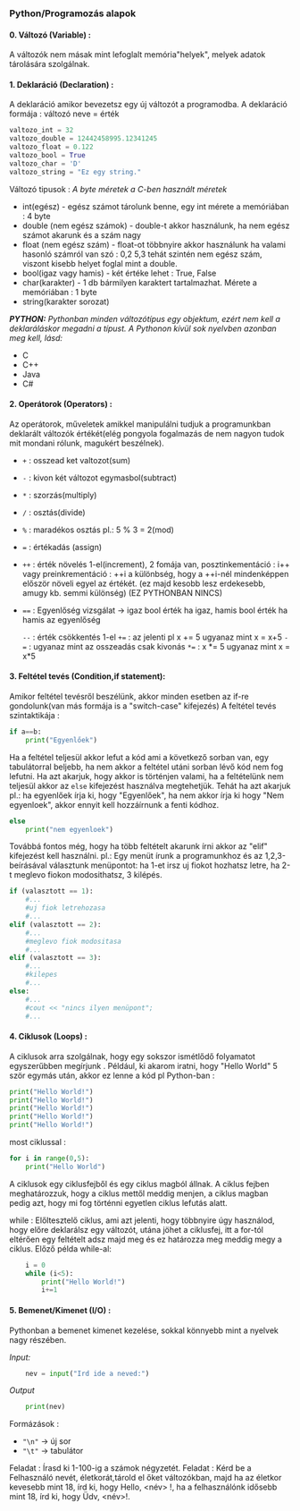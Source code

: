 ### Python/Programozás alapok

#### 0. Változó (Variable) :
A változók nem másak mint lefoglalt memória"helyek", melyek adatok tárolására szolgálnak.
#### 1. Deklaráció (Declaration) : 
A deklaráció amikor bevezetsz egy új változót a programodba.
A deklaráció formája :
változó neve = érték
```python
valtozo_int = 32
valtozo_double = 12442458995.12341245
valtozo_float = 0.122
valtozo_bool = True
valtozo_char = 'D'
valtozo_string = "Ez egy string."
```

Változó tipusok : 
*A byte méretek a C-ben használt méretek*
- int(egész) - egész számot tárolunk benne, egy int mérete a memóriában : 4 byte 
- double (nem egész számok) - double-t akkor használunk, ha nem egész számot akarunk és a szám nagy
- float (nem egész szám) - float-ot többnyire akkor használunk ha valami hasonló számról van szó : 0,2     5,3     tehát szintén nem egész szám, viszont kisebb helyet foglal mint  a double.
- bool(igaz vagy hamis) - két értéke lehet : True, False
- char(karakter) - 1 db bármilyen karaktert tartalmazhat. Mérete a memóriában : 1 byte
- string(karakter sorozat)

__*PYTHON:*__
_Pythonban minden változótípus egy objektum, ezért nem kell a deklaráláskor megadni a típust. A Pythonon kívül sok nyelvben azonban meg kell, lásd:_
- C
- C++
- Java
- C#

#### 2. Operátorok (Operators) : 
Az operátorok, műveletek amikkel manipulálni tudjuk a programunkban deklarált változók értékét(elég pongyola fogalmazás de nem nagyon tudok mit mondani rólunk, magukért beszélnek).

- `+` : osszead ket valtozot(sum)
- `-` : kivon két változot egymasbol(subtract)
- `*` : szorzás(multiply)
- `/` : osztás(divide)
- `%` : maradékos osztás pl.: 5 % 3 = 2(mod)
- `=` : értékadás (assign)
- `++` : érték növelés 1-el(increment), 2 fomája van,
    posztinkementáció : i++ vagy preinkrementáció : ++i a különbség,
    hogy a ++i-nél mindenképpen először növeli egyel az értékét. (ez majd kesobb lesz erdekesebb, amugy kb. semmi különség) (EZ PYTHONBAN NINCS)
- `==` : Egyenlőség vizsgálat -> igaz bool érték ha igaz, hamis bool érték ha hamis az egyenlőség

    `--` : érték csökkentés 1-el
    `+=` : az jelenti pl x += 5 ugyanaz mint x = x+5
    `-=` : ugyanaz mint az osszeadás csak kivonás
    `*=` : x \*= 5 ugyanaz mint x = x\*5

#### 3. Feltétel tevés (Condition,if statement): 
Amikor feltétel tevésről beszélünk, akkor minden esetben az if-re gondolunk(van más formája is a "switch-case" kifejezés)
A feltétel tevés szintaktikája : 

```python
if a==b:
    print("Egyenlőek")
```

Ha a feltétel teljesül akkor lefut a kód ami a következő sorban van,
egy tabulátorral beljebb, ha nem akkor a feltétel utáni sorban lévő kód nem fog lefutni. Ha azt akarjuk, hogy akkor is történjen valami, ha a feltételünk nem teljesül akkor az `else` kifejezést használva megtehetjük. Tehát ha azt akarjuk pl.: ha egyenlőek írja ki, hogy "Egyenlőek", ha nem akkor írja ki hogy "Nem egyenloek", akkor ennyit kell hozzáírnunk a fenti kódhoz.

```python
else
    print("nem egyenloek")
```

Továbbá fontos még, hogy ha több feltételt akarunk írni akkor az "elif" kifejezést kell használni. pl.:
Egy menüt írunk a programunkhoz és az 1,2,3-beírásával választunk menüpontot:
ha 1-et irsz uj fiokot hozhatsz letre, ha 2-t meglevo fiokon modosithatsz, 3 kilépés.

```python
if (valasztott == 1):
    #...
    #uj fiok letrehozasa
    #...
elif (valasztott == 2):
    #...
    #meglevo fiok modositasa
    #...
elif (valasztott == 3):
    #...
    #kilepes
    #...
else:
    #...
    #cout << "nincs ilyen menüpont";
    #...
```

#### 4. Ciklusok (Loops) : 
A ciklusok arra szolgálnak, hogy egy sokszor ismétlődő folyamatot egyszerűbben megírjunk . Például, ki akarom iratni, hogy "Hello World" 5 ször egymás után, akkor ez lenne a kód pl Python-ban :
```python
print("Hello World!")
print("Hello World!")
print("Hello World!")
print("Hello World!")
print("Hello World!")
```
most ciklussal : 

```python
for i in range(0,5):
    print("Hello World")
```
A ciklusok egy ciklusfejből és egy ciklus magból állnak.
A ciklus fejben meghatározzuk, hogy a ciklus mettől meddig menjen,
a ciklus magban pedig azt, hogy mi fog történni egyetlen ciklus lefutás alatt.



while : Előltesztelő ciklus, ami azt jelenti, hogy többnyire úgy használod, hogy 
előre deklarálsz egy változót, utána jöhet a ciklusfej, itt a for-tól eltérően egy feltételt adsz majd meg és ez határozza meg meddig megy a ciklus. Előző példa while-al:

```python
    i = 0
    while (i<5):
        print("Hello World!")
        i+=1
```

#### 5. Bemenet/Kimenet (I/O) : 
Pythonban a bemenet kimenet kezelése, sokkal könnyebb mint a nyelvek
nagy részében.

*Input:*
```python
    nev = input("Ird ide a neved:")
```
*Output*
```python
    print(nev)
```

Formázások :
- ```"\n"``` -> új sor
- ```"\t"``` -> tabulátor


Feladat : Írasd ki 1-100-ig a számok négyzetét.
Feladat : Kérd be a Felhasználó nevét, életkorát,tárold el őket változókban, majd ha az életkor kevesebb mint 18, írd ki, hogy Hello, <név> !, ha a felhasználónk idősebb mint 18, írd ki, hogy Üdv, <név>!.